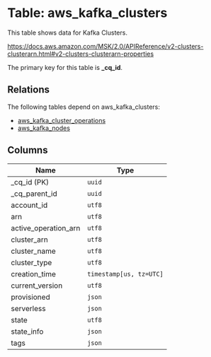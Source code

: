 # Table: aws_kafka_clusters

This table shows data for Kafka Clusters.

https://docs.aws.amazon.com/MSK/2.0/APIReference/v2-clusters-clusterarn.html#v2-clusters-clusterarn-properties

The primary key for this table is **_cq_id**.

## Relations

The following tables depend on aws_kafka_clusters:
  - [aws_kafka_cluster_operations](aws_kafka_cluster_operations.md)
  - [aws_kafka_nodes](aws_kafka_nodes.md)

## Columns

| Name          | Type          |
| ------------- | ------------- |
|_cq_id (PK)|`uuid`|
|_cq_parent_id|`uuid`|
|account_id|`utf8`|
|arn|`utf8`|
|active_operation_arn|`utf8`|
|cluster_arn|`utf8`|
|cluster_name|`utf8`|
|cluster_type|`utf8`|
|creation_time|`timestamp[us, tz=UTC]`|
|current_version|`utf8`|
|provisioned|`json`|
|serverless|`json`|
|state|`utf8`|
|state_info|`json`|
|tags|`json`|